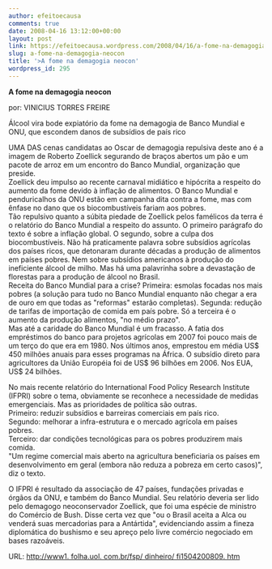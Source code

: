 ```yaml
---
author: efeitoecausa
comments: true
date: 2008-04-16 13:12:00+00:00
layout: post
link: https://efeitoecausa.wordpress.com/2008/04/16/a-fome-na-demagogia-neocon/
slug: a-fome-na-demagogia-neocon
title: '>A fome na demagogia neocon'
wordpress_id: 295
---
```


>

**A fome na demagogia neocon**  


  
por: VINICIUS TORRES FREIRE   
  
Álcool vira bode expiatório da fome na demagogia de Banco Mundial e ONU, que escondem danos de subsídios de país rico   
  
UMA DAS cenas candidatas ao Oscar de demagogia repulsiva deste ano é a imagem de Roberto Zoellick segurando de braços abertos um pão e um pacote de arroz em um encontro do Banco Mundial, organização que preside.   
Zoellick deu impulso ao recente carnaval midiático e hipócrita a respeito do aumento da fome devido à inflação de alimentos. O Banco Mundial e penduricalhos da ONU estão em campanha dita contra a fome, mas com ênfase no dano que os biocombustíveis fariam aos pobres.   
Tão repulsivo quanto a súbita piedade de Zoellick pelos famélicos da terra é o relatório do Banco Mundial a respeito do assunto. O primeiro parágrafo do texto é sobre a inflação global. O segundo, sobre a culpa dos biocombustíveis. Não há praticamente palavra sobre subsídios agrícolas dos países ricos, que detonaram durante décadas a produção de alimentos em países pobres. Nem sobre subsídios americanos à produção do ineficiente álcool de milho. Mas há uma palavrinha sobre a devastação de florestas para a produção de álcool no Brasil.   
Receita do Banco Mundial para a crise? Primeira: esmolas focadas nos mais pobres (a solução para tudo no Banco Mundial enquanto não chegar a era de ouro em que todas as "reformas" estarão completas). Segunda: redução de tarifas de importação de comida em país pobre. Só a terceira é o aumento da produção alimentos, "no médio prazo".   
Mas até a caridade do Banco Mundial é um fracasso. A fatia dos empréstimos do banco para projetos agrícolas em 2007 foi pouco mais de um terço do que era em 1980. Nos últimos anos, emprestou em média US$ 450 milhões anuais para esses programas na África. O subsídio direto para agricultores da União Européia foi de US$ 96 bilhões em 2006. Nos EUA, US$ 24 bilhões.   
  
No mais recente relatório do International Food Policy Research Institute (IFPRI) sobre o tema, obviamente se reconhece a necessidade de medidas emergenciais. Mas as prioridades de política são outras.   
Primeiro: reduzir subsídios e barreiras comerciais em país rico.   
Segundo: melhorar a infra-estrutura e o mercado agrícola em países pobres.   
Terceiro: dar condições tecnológicas para os pobres produzirem mais comida.   
"Um regime comercial mais aberto na agricultura beneficiaria os países em desenvolvimento em geral (embora não reduza a pobreza em certo casos)", diz o texto.   
  
O IFPRI é resultado da associação de 47 países, fundações privadas e órgãos da ONU, e também do Banco Mundial. Seu relatório deveria ser lido pelo demagogo neoconservador Zoellick, que foi uma espécie de ministro do Comércio de Bush. Disse certa vez que "ou o Brasil aceita a Alca ou venderá suas mercadorias para a Antártida", evidenciando assim a fineza diplomática do bushismo e seu apreço pelo livre comércio negociado em bases razoáveis.   
  
URL: [http://www1. folha.uol. com.br/fsp/ dinheiro/ fi1504200809. htm](http://www1.folha.uol.com.br/fsp/dinheiro/fi1504200809.htm)
